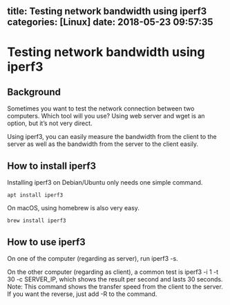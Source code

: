 title: Testing network bandwidth using iperf3
categories: [Linux]
date: 2018-05-23 09:57:35
---
# Testing network bandwidth using iperf3

## Background
Sometimes you want to test the network connection between two computers. Which tool will you use? Using web server and wget is an option, but it’s not very direct.

Using iperf3, you can easily measure the bandwidth from the client to the server as well as the bandwidth from the server to the client easily.

## How to install iperf3
Installing iperf3 on Debian/Ubuntu only needs one simple command.

`apt install iperf3`

On macOS, using homebrew is also very easy.

`brew install iperf3`

## How to use iperf3
On one of the computer (regarding as server), run iperf3 -s.

On the other computer (regarding as client), a common test is iperf3 -i 1 -t 30 -c SERVER_IP, which shows the result per second and lasts 30 seconds.
Note: This command shows the transfer speed from the client to the server. If you want the reverse, just add -R to the command.

